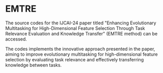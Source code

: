# EMTRE
The source codes for the IJCAI-24 paper titled "Enhancing Evolutionary Multitasking for High-Dimensional Feature Selection Through Task Relevance Evaluation and Knowledge Transfer" (EMTRE method) can be accessed. 

The codes implements the innovative approach presented in the paper, aiming to improve evolutionary multitasking for high-dimensional feature selection by evaluating task relevance and effectively transferring knowledge between tasks.
